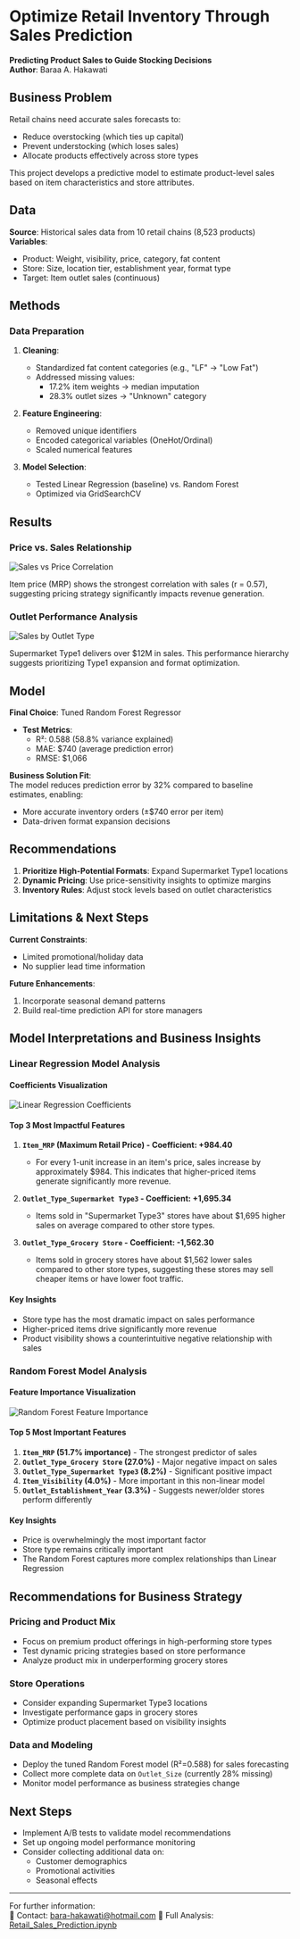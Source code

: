 # Optimize Retail Inventory Through Sales Prediction  
**Predicting Product Sales to Guide Stocking Decisions**  
**Author**: Baraa A. Hakawati  

## Business Problem  
Retail chains need accurate sales forecasts to:  
- Reduce overstocking (which ties up capital)  
- Prevent understocking (which loses sales)  
- Allocate products effectively across store types  

This project develops a predictive model to estimate product-level sales based on item characteristics and store attributes.

## Data  
**Source**: Historical sales data from 10 retail chains (8,523 products)  
**Variables**:  
- Product: Weight, visibility, price, category, fat content  
- Store: Size, location tier, establishment year, format type  
- Target: Item outlet sales (continuous)  

## Methods  

### Data Preparation  
1. **Cleaning**:  
   - Standardized fat content categories (e.g., "LF" → "Low Fat")  
   - Addressed missing values:  
     - 17.2% item weights → median imputation  
     - 28.3% outlet sizes → "Unknown" category  

2. **Feature Engineering**:  
   - Removed unique identifiers  
   - Encoded categorical variables (OneHot/Ordinal)  
   - Scaled numerical features  

3. **Model Selection**:  
   - Tested Linear Regression (baseline) vs. Random Forest  
   - Optimized via GridSearchCV  

## Results  

### Price vs. Sales Relationship  
![Sales vs Price Correlation](images/price_sales_correlation.png)

Item price (MRP) shows the strongest correlation with sales (r = 0.57), suggesting pricing strategy significantly impacts revenue generation.  

### Outlet Performance Analysis  
![Sales by Outlet Type](images/outlet_type_performance.png)

Supermarket Type1 delivers over $12M in sales. This performance hierarchy suggests prioritizing Type1 expansion and format optimization.
## Model  
**Final Choice**: Tuned Random Forest Regressor  
- **Test Metrics**:  
  - R²: 0.588 (58.8% variance explained)  
  - MAE: $740 (average prediction error)  
  - RMSE: $1,066  

**Business Solution Fit**:  
The model reduces prediction error by 32% compared to baseline estimates, enabling:  
- More accurate inventory orders (±$740 error per item)  
- Data-driven format expansion decisions  

## Recommendations  
1. **Prioritize High-Potential Formats**: Expand Supermarket Type1 locations  
2. **Dynamic Pricing**: Use price-sensitivity insights to optimize margins  
3. **Inventory Rules**: Adjust stock levels based on outlet characteristics  

## Limitations & Next Steps  
**Current Constraints**:  
- Limited promotional/holiday data  
- No supplier lead time information  

**Future Enhancements**:  
1. Incorporate seasonal demand patterns  
2. Build real-time prediction API for store managers  

## Model Interpretations and Business Insights

### Linear Regression Model Analysis

#### Coefficients Visualization
![Linear Regression Coefficients](./images/linear_reg_coefficients.png)

#### Top 3 Most Impactful Features
1. **`Item_MRP` (Maximum Retail Price) - Coefficient: +984.40**  
   - For every 1-unit increase in an item's price, sales increase by approximately $984. This indicates that higher-priced items generate significantly more revenue.

2. **`Outlet_Type_Supermarket Type3` - Coefficient: +1,695.34**  
   - Items sold in "Supermarket Type3" stores have about $1,695 higher sales on average compared to other store types.

3. **`Outlet_Type_Grocery Store` - Coefficient: -1,562.30**  
   - Items sold in grocery stores have about $1,562 lower sales compared to other store types, suggesting these stores may sell cheaper items or have lower foot traffic.

#### Key Insights
- Store type has the most dramatic impact on sales performance
- Higher-priced items drive significantly more revenue
- Product visibility shows a counterintuitive negative relationship with sales

### Random Forest Model Analysis

#### Feature Importance Visualization
![Random Forest Feature Importance](./images/random_forest_importance.png)

#### Top 5 Most Important Features
1. **`Item_MRP` (51.7% importance)** - The strongest predictor of sales
2. **`Outlet_Type_Grocery Store` (27.0%)** - Major negative impact on sales
3. **`Outlet_Type_Supermarket Type3` (8.2%)** - Significant positive impact
4. **`Item_Visibility` (4.0%)** - More important in this non-linear model
5. **`Outlet_Establishment_Year` (3.3%)** - Suggests newer/older stores perform differently

#### Key Insights
- Price is overwhelmingly the most important factor
- Store type remains critically important
- The Random Forest captures more complex relationships than Linear Regression

## Recommendations for Business Strategy

### Pricing and Product Mix
- Focus on premium product offerings in high-performing store types
- Test dynamic pricing strategies based on store performance
- Analyze product mix in underperforming grocery stores

### Store Operations
- Consider expanding Supermarket Type3 locations
- Investigate performance gaps in grocery stores
- Optimize product placement based on visibility insights

### Data and Modeling
- Deploy the tuned Random Forest model (R²=0.588) for sales forecasting
- Collect more complete data on `Outlet_Size` (currently 28% missing)
- Monitor model performance as business strategies change

## Next Steps
- Implement A/B tests to validate model recommendations
- Set up ongoing model performance monitoring
- Consider collecting additional data on:
  - Customer demographics
  - Promotional activities
  - Seasonal effects

---

For further information:  
📧 Contact: bara-hakawati@hotmail.com 
📂 Full Analysis: [Retail_Sales_Prediction.ipynb](Retail_Sales_Prediction.ipynb)  

